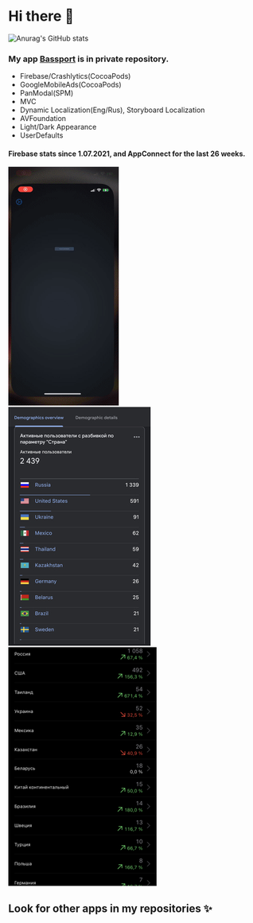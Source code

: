 # Hi there 👋
![Anurag's GitHub stats](https://github-readme-stats.vercel.app/api?username=defolty&theme=graywhite&bg_color=DEG,64A8FA,D8A3FF&show_icons=true&hide=issues&count_private=true&border_radius=25)  
### My app [Bassport](https://apps.apple.com/us/app/bassport/id1573554303)  is in private repository. 
- Firebase/Crashlytics(CocoaPods)
- GoogleMobileAds(CocoaPods)
- PanModal(SPM)
- MVC
- Dynamic Localization(Eng/Rus), Storyboard Localization
- AVFoundation
- Light/Dark Appearance
- UserDefaults
#### Firebase stats since 1.07.2021, and AppConnect for the last 26 weeks.  
![](https://github.com/defolty/defolty/blob/main/Bassport%20Preview.gif) ![](https://github.com/defolty/defolty/blob/main/Firebase.jpg) ![](https://github.com/defolty/defolty/blob/main/AppConnect.png)  
  
## Look for other apps in my repositories ✨
<!--
**defolty/defolty** is a ✨ _special_ ✨ repository because its `README.md` (this file) appears on your GitHub profile.

Here are some ideas to get you started:

- 🔭 I’m currently working on ...
- 🌱 I’m currently learning ...
- 👯 I’m looking to collaborate on ...
- 🤔 I’m looking for help with ...
- 💬 Ask me about ...
- 📫 How to reach me: ...
- 😄 Pronouns: ...
- ⚡ Fun fact: ...
-->
